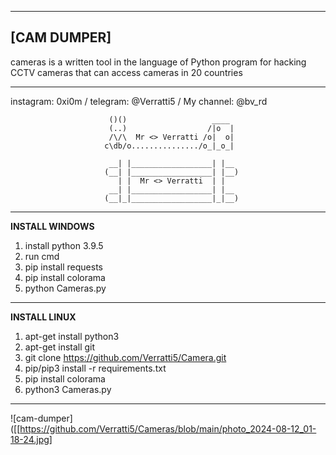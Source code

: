 ---------------------------------------------------------------------------------------------------------------------------------------
**[CAM DUMPER]**
---------------------------------------------------------------------------------------------------------------------------------------

 cameras is a written tool in the language of Python program for hacking CCTV cameras that can access cameras in 20 countries

---------------------------------------------------------------------------------------------------------------------------------------
instagram: 0xi0m / telegram: @Verratti5 / My channel: @bv_rd


                          ()()                   ____ 
                          (..)                  /|o  |
                          /\/\  Mr <> Verratti /o|  o|          
                         c\db/o.............../o_|_o_|

                          __| |__________________| |__ 
                         (__| |__________________| |__)
                            | |  Mr <> Verratti  | |   
                          __| |__________________| |__ 
                         (__|_|__________________|_|__)
               
---------------------------------------------------------------------------------------------------------------------------------------

**INSTALL WINDOWS**

1. install python 3.9.5
2. run cmd
3. pip install requests
4. pip install colorama
5. python Cameras.py


---------------------------------------------------------------------------------------------------------------------------------------

**INSTALL LINUX**

1. apt-get install python3
2. apt-get install git
3. git clone https://github.com/Verratti5/Camera.git
4. pip/pip3 install -r requirements.txt
5. pip install colorama
6. python3 Cameras.py

---------------------------------------------------------------------------------------------------------------------------------------
![cam-dumper]([[https://github.com/Verratti5/Cameras/blob/main/photo_2024-08-12_01-18-24.jpg]


